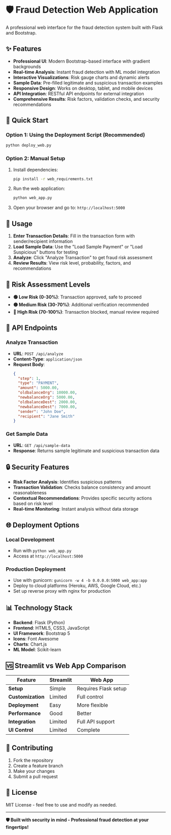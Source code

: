 # 🛡️ Fraud Detection Web Application

A professional web interface for the fraud detection system built with Flask and Bootstrap.

## ✨ Features

- **Professional UI**: Modern Bootstrap-based interface with gradient backgrounds
- **Real-time Analysis**: Instant fraud detection with ML model integration
- **Interactive Visualizations**: Risk gauge charts and dynamic alerts
- **Sample Data**: Pre-filled legitimate and suspicious transaction examples
- **Responsive Design**: Works on desktop, tablet, and mobile devices
- **API Integration**: RESTful API endpoints for external integration
- **Comprehensive Results**: Risk factors, validation checks, and security recommendations

## 🚀 Quick Start

### Option 1: Using the Deployment Script (Recommended)
```bash
python deploy_web.py
```

### Option 2: Manual Setup
1. Install dependencies:
   ```bash
   pip install -r web_requirements.txt
   ```

2. Run the web application:
   ```bash
   python web_app.py
   ```

3. Open your browser and go to: `http://localhost:5000`

## 📱 Usage

1. **Enter Transaction Details**: Fill in the transaction form with sender/recipient information
2. **Load Sample Data**: Use the "Load Sample Payment" or "Load Suspicious" buttons for testing
3. **Analyze**: Click "Analyze Transaction" to get fraud risk assessment
4. **Review Results**: View risk level, probability, factors, and recommendations

## 🎯 Risk Assessment Levels

- **🟢 Low Risk (0-30%)**: Transaction approved, safe to proceed
- **🟡 Medium Risk (30-70%)**: Additional verification recommended
- **🔴 High Risk (70-100%)**: Transaction blocked, manual review required

## 🔧 API Endpoints

### Analyze Transaction
- **URL**: `POST /api/analyze`
- **Content-Type**: `application/json`
- **Request Body**:
  ```json
  {
    "step": 1,
    "type": "PAYMENT",
    "amount": 5000.00,
    "oldbalanceOrg": 10000.00,
    "newbalanceOrg": 5000.00,
    "oldbalanceDest": 2000.00,
    "newbalanceDest": 7000.00,
    "sender": "John Doe",
    "recipient": "Jane Smith"
  }
  ```

### Get Sample Data
- **URL**: `GET /api/sample-data`
- **Response**: Returns sample legitimate and suspicious transaction data

## 🔒 Security Features

- **Risk Factor Analysis**: Identifies suspicious patterns
- **Transaction Validation**: Checks balance consistency and amount reasonableness
- **Contextual Recommendations**: Provides specific security actions based on risk level
- **Real-time Monitoring**: Instant analysis without data storage

## 🌐 Deployment Options

### Local Development
- Run with `python web_app.py`
- Access at `http://localhost:5000`

### Production Deployment
- Use with gunicorn: `gunicorn -w 4 -b 0.0.0.0:5000 web_app:app`
- Deploy to cloud platforms (Heroku, AWS, Google Cloud, etc.)
- Set up reverse proxy with nginx for production

## 📊 Technology Stack

- **Backend**: Flask (Python)
- **Frontend**: HTML5, CSS3, JavaScript
- **UI Framework**: Bootstrap 5
- **Icons**: Font Awesome
- **Charts**: Chart.js
- **ML Model**: Scikit-learn

## 🆚 Streamlit vs Web App Comparison

| Feature | Streamlit | Web App |
|---------|-----------|---------|
| **Setup** | Simple | Requires Flask setup |
| **Customization** | Limited | Full control |
| **Deployment** | Easy | More flexible |
| **Performance** | Good | Better |
| **Integration** | Limited | Full API support |
| **UI Control** | Limited | Complete |

## 🤝 Contributing

1. Fork the repository
2. Create a feature branch
3. Make your changes
4. Submit a pull request

## 📝 License

MIT License - feel free to use and modify as needed.

---

**🛡️ Built with security in mind - Professional fraud detection at your fingertips!**
